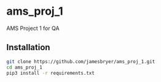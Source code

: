 # ams_proj_1

AMS Project 1 for QA

## Installation

```bash
git clone https://github.com/jamesbryer/ams_proj_1.git
cd ams_proj_1
pip3 install -r requirements.txt

```
